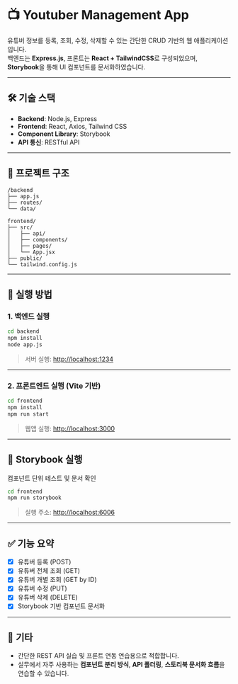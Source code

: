 # 📺 Youtuber Management App

유튜버 정보를 등록, 조회, 수정, 삭제할 수 있는 간단한 CRUD 기반의 웹 애플리케이션입니다.  
백엔드는 **Express.js**, 프론트는 **React + TailwindCSS**로 구성되었으며,  
**Storybook**을 통해 UI 컴포넌트를 문서화하였습니다.

---

## 🛠️ 기술 스택

- **Backend**: Node.js, Express
- **Frontend**: React, Axios, Tailwind CSS
- **Component Library**: Storybook
- **API 통신**: RESTful API

---

## 📁 프로젝트 구조

```
/backend
├── app.js
├── routes/
└── data/

frontend/
├── src/
│   ├── api/
│   ├── components/
│   ├── pages/
│   └── App.jsx
├── public/
└── tailwind.config.js
```

---

## 🚀 실행 방법

### 1. 백엔드 실행

```bash
cd backend
npm install
node app.js
```

> 서버 실행: [http://localhost:1234](http://localhost:1234)

---

### 2. 프론트엔드 실행 (Vite 기반)

```bash
cd frontend
npm install
npm run start
```

> 웹앱 실행: [http://localhost:3000](http://localhost:3000)

---

## 📘 Storybook 실행

컴포넌트 단위 테스트 및 문서 확인

```bash
cd frontend
npm run storybook
```

> 실행 주소: [http://localhost:6006](http://localhost:6006)

---

## ✅ 기능 요약

- [x] 유튜버 등록 (POST)
- [x] 유튜버 전체 조회 (GET)
- [x] 유튜버 개별 조회 (GET by ID)
- [x] 유튜버 수정 (PUT)
- [x] 유튜버 삭제 (DELETE)
- [x] Storybook 기반 컴포넌트 문서화

---

## 💬 기타

- 간단한 REST API 실습 및 프론트 연동 연습용으로 적합합니다.
- 실무에서 자주 사용하는 **컴포넌트 분리 방식**, **API 폴더링**, **스토리북 문서화 흐름**을 연습할 수 있습니다.
